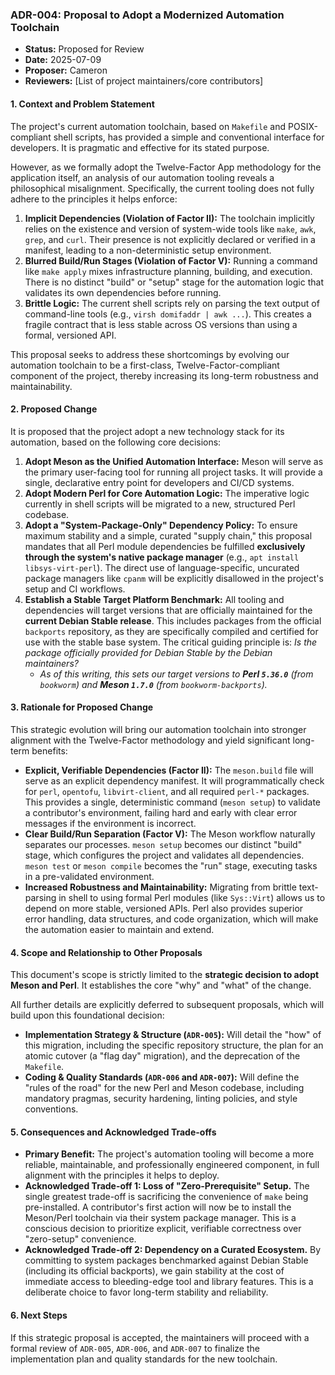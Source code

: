 ### **ADR-004: Proposal to Adopt a Modernized Automation Toolchain**

*   **Status:** Proposed for Review
*   **Date:** 2025-07-09
*   **Proposer:** Cameron
*   **Reviewers:** [List of project maintainers/core contributors]

#### **1. Context and Problem Statement**

The project's current automation toolchain, based on `Makefile` and POSIX-compliant shell scripts, has provided a simple and conventional interface for developers. It is pragmatic and effective for its stated purpose.

However, as we formally adopt the Twelve-Factor App methodology for the application itself, an analysis of our automation tooling reveals a philosophical misalignment. Specifically, the current tooling does not fully adhere to the principles it helps enforce:

1.  **Implicit Dependencies (Violation of Factor II):** The toolchain implicitly relies on the existence and version of system-wide tools like `make`, `awk`, `grep`, and `curl`. Their presence is not explicitly declared or verified in a manifest, leading to a non-deterministic setup environment.
2.  **Blurred Build/Run Stages (Violation of Factor V):** Running a command like `make apply` mixes infrastructure planning, building, and execution. There is no distinct "build" or "setup" stage for the automation logic that validates its own dependencies before running.
3.  **Brittle Logic:** The current shell scripts rely on parsing the text output of command-line tools (e.g., `virsh domifaddr | awk ...`). This creates a fragile contract that is less stable across OS versions than using a formal, versioned API.

This proposal seeks to address these shortcomings by evolving our automation toolchain to be a first-class, Twelve-Factor-compliant component of the project, thereby increasing its long-term robustness and maintainability.

#### **2. Proposed Change**

It is proposed that the project adopt a new technology stack for its automation, based on the following core decisions:

1.  **Adopt Meson as the Unified Automation Interface:** Meson will serve as the primary user-facing tool for running all project tasks. It will provide a single, declarative entry point for developers and CI/CD systems.
2.  **Adopt Modern Perl for Core Automation Logic:** The imperative logic currently in shell scripts will be migrated to a new, structured Perl codebase.
3.  **Adopt a "System-Package-Only" Dependency Policy:** To ensure maximum stability and a simple, curated "supply chain," this proposal mandates that all Perl module dependencies be fulfilled **exclusively through the system's native package manager** (e.g., `apt install libsys-virt-perl`). The direct use of language-specific, uncurated package managers like `cpanm` will be explicitly disallowed in the project's setup and CI workflows.
4.  **Establish a Stable Target Platform Benchmark:** All tooling and dependencies will target versions that are officially maintained for the **current Debian Stable release**. This includes packages from the official `backports` repository, as they are specifically compiled and certified for use with the stable base system. The critical guiding principle is: *Is the package officially provided for Debian Stable by the Debian maintainers?*
    *   *As of this writing, this sets our target versions to **Perl `5.36.0`** (from `bookworm`) and **Meson `1.7.0`** (from `bookworm-backports`).*

#### **3. Rationale for Proposed Change**

This strategic evolution will bring our automation toolchain into stronger alignment with the Twelve-Factor methodology and yield significant long-term benefits:

*   **Explicit, Verifiable Dependencies (Factor II):** The `meson.build` file will serve as an explicit dependency manifest. It will programmatically check for `perl`, `opentofu`, `libvirt-client`, and all required `perl-*` packages. This provides a single, deterministic command (`meson setup`) to validate a contributor's environment, failing hard and early with clear error messages if the environment is incorrect.
*   **Clear Build/Run Separation (Factor V):** The Meson workflow naturally separates our processes. `meson setup` becomes our distinct "build" stage, which configures the project and validates all dependencies. `meson test` or `meson compile` becomes the "run" stage, executing tasks in a pre-validated environment.
*   **Increased Robustness and Maintainability:** Migrating from brittle text-parsing in shell to using formal Perl modules (like `Sys::Virt`) allows us to depend on more stable, versioned APIs. Perl also provides superior error handling, data structures, and code organization, which will make the automation easier to maintain and extend.

#### **4. Scope and Relationship to Other Proposals**

This document's scope is strictly limited to the **strategic decision to adopt Meson and Perl**. It establishes the core "why" and "what" of the change.

All further details are explicitly deferred to subsequent proposals, which will build upon this foundational decision:

*   **Implementation Strategy & Structure (`ADR-005`):** Will detail the "how" of this migration, including the specific repository structure, the plan for an atomic cutover (a "flag day" migration), and the deprecation of the `Makefile`.
*   **Coding & Quality Standards (`ADR-006` and `ADR-007`):** Will define the "rules of the road" for the new Perl and Meson codebase, including mandatory pragmas, security hardening, linting policies, and style conventions.

#### **5. Consequences and Acknowledged Trade-offs**

*   **Primary Benefit:** The project's automation tooling will become a more reliable, maintainable, and professionally engineered component, in full alignment with the principles it helps to deploy.
*   **Acknowledged Trade-off 1: Loss of "Zero-Prerequisite" Setup.** The single greatest trade-off is sacrificing the convenience of `make` being pre-installed. A contributor's first action will now be to install the Meson/Perl toolchain via their system package manager. This is a conscious decision to prioritize explicit, verifiable correctness over "zero-setup" convenience.
*   **Acknowledged Trade-off 2: Dependency on a Curated Ecosystem.** By committing to system packages benchmarked against Debian Stable (including its official backports), we gain stability at the cost of immediate access to bleeding-edge tool and library features. This is a deliberate choice to favor long-term stability and reliability.

#### **6. Next Steps**

If this strategic proposal is accepted, the maintainers will proceed with a formal review of `ADR-005`, `ADR-006`, and `ADR-007` to finalize the implementation plan and quality standards for the new toolchain.
